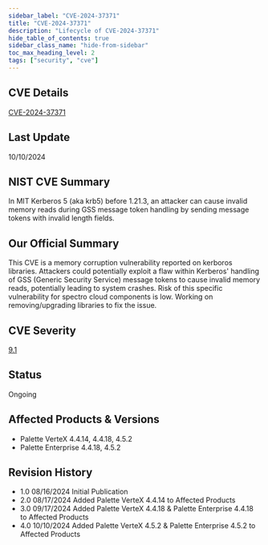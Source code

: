 ```yaml
---
sidebar_label: "CVE-2024-37371"
title: "CVE-2024-37371"
description: "Lifecycle of CVE-2024-37371"
hide_table_of_contents: true
sidebar_class_name: "hide-from-sidebar"
toc_max_heading_level: 2
tags: ["security", "cve"]
---
```


## CVE Details

[CVE-2024-37371](https://nvd.nist.gov/vuln/detail/CVE-2024-37371)

## Last Update

10/10/2024

## NIST CVE Summary

In MIT Kerberos 5 (aka krb5) before 1.21.3, an attacker can cause invalid memory reads during GSS message token handling
by sending message tokens with invalid length fields.

## Our Official Summary

This CVE is a memory corruption vulnerability reported on kerboros libraries. Attackers could potentially exploit a flaw
within Kerberos' handling of GSS (Generic Security Service) message tokens to cause invalid memory reads, potentially
leading to system crashes. Risk of this specific vulnerability for spectro cloud components is low. Working on
removing/upgrading libraries to fix the issue.

## CVE Severity

[9.1](https://nvd.nist.gov/vuln/detail/CVE-2024-37371)

## Status

Ongoing

## Affected Products & Versions

- Palette VerteX 4.4.14, 4.4.18, 4.5.2
- Palette Enterprise 4.4.18, 4.5.2

## Revision History

- 1.0 08/16/2024 Initial Publication
- 2.0 08/17/2024 Added Palette VerteX 4.4.14 to Affected Products
- 3.0 09/17/2024 Added Palette VerteX 4.4.18 & Palette Enterprise 4.4.18 to Affected Products
- 4.0 10/10/2024 Added Palette VerteX 4.5.2 & Palette Enterprise 4.5.2 to Affected Products
